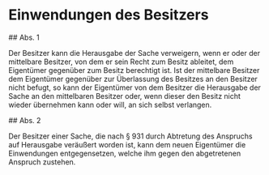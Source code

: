 # Einwendungen des Besitzers



\#\# Abs. 1

 Der Besitzer kann die Herausgabe der Sache verweigern, wenn er oder der mittelbare Besitzer, von dem er sein Recht zum Besitz ableitet, dem Eigentümer gegenüber zum Besitz berechtigt ist. Ist der mittelbare Besitzer dem Eigentümer gegenüber zur Überlassung des Besitzes an den Besitzer nicht befugt, so kann der Eigentümer von dem Besitzer die Herausgabe der Sache an den mittelbaren Besitzer oder, wenn dieser den Besitz nicht wieder übernehmen kann oder will, an sich selbst verlangen.

\#\# Abs. 2

 Der Besitzer einer Sache, die nach § 931 durch Abtretung des Anspruchs auf Herausgabe veräußert worden ist, kann dem neuen Eigentümer die Einwendungen entgegensetzen, welche ihm gegen den abgetretenen Anspruch zustehen. 

